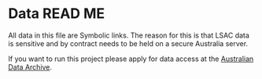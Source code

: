 # Data READ ME

All data in this file are Symbolic links. The reason for this is that LSAC data is sensitive and by contract needs to be held on a secure Australia server.

If you want to run this project please apply for data access at the [Australian Data Archive](https://ada.edu.au/).
